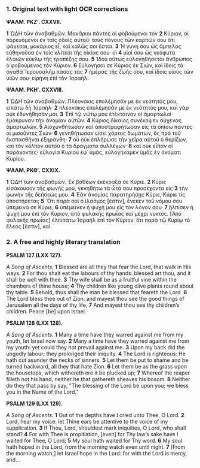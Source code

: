 ### 1. Original text with light OCR corrections

**ΨΑΛΜ. ΡΚΖʹ. CXXVII.**

**1** ὨΔΗ τῶν ἀναβαθμῶν. Μακάριοι πάντες οἱ φοβούμενοι τὸν
**2** Κύριον, οἱ πορευόμενοι ἐν ταῖς ὁδοῖς αὐτοῦ· τοὺς πόνους τῶν καρπῶν
σου ὅτι φάγεσαι, μακάριος εἶ, καὶ καλῶς σοι ἔσται. **3** Ἡ γυνή σου
ὡς ἄμπελος εὐθηνοῦσα ἐν τοῖς κλίτεσι τῆς οἰκίας σου· οἱ **4** υἱοί σου
ὡς νεόφυτα ἐλαιῶν κύκλῳ τῆς τραπέζης σου. **5** Ἰδοὺ οὕτως
εὐλογηθήσεται ἄνθρωπος ὁ φοβούμενος τὸν Κύριον. **6** Εὐλογήσαι σε
Κύριος ἐκ Σιών, καὶ ἴδοις τὰ ἀγαθὰ Ἱερουσαλὴμ πάσας τὰς
**7** ἡμέρας τῆς ζωῆς σου, καὶ ἴδοις υἱοὺς τῶν υἱῶν σου· εἰρήνη ἐπὶ
τὸν Ἰσραήλ.

**ΨΑΛΜ. ΡΚΗʹ. CXXVIII.**

**1** ὨΔΗ τῶν ἀναβαθμῶν. Πλεονάκις ἐπολέμησάν με ἐκ νεότητός
μου, εἰπάτω δὴ Ἰσραήλ· **2** πλεονάκις ἐπολέμησάν με ἐκ νεότητός
μου, καὶ γὰρ οὐκ ἐδυνήθησάν μοι. **3** Ἐπὶ τῷ νώτῳ μου ἐτέκταινον
οἱ ἁμαρτωλοί· ἐμάκρυναν τὴν ἀνομίαν αὐτῶν. **4** Κύριος δίκαιος
συνέκοψεν αὐχένας ἁμαρτωλῶν. **5** Αἰσχυνθήτωσαν καὶ ἀποστραφήτωσαν
εἰς τὰ ὀπίσω πάντες οἱ μισοῦντες Σιών· **6** γενηθήτωσαν ὡσεὶ
χόρτος δωμάτων, ὃς πρὸ τοῦ ἐκσπασθῆναι ἐξηράνθη· **7** οὗ οὐκ ἐπλήρωσε
τὴν χεῖρα αὐτοῦ ὁ θερίζων, καὶ τὸν κόλπον αὐτοῦ ὁ τὰ δράγματα
συλλέγων· **8** καὶ οὐκ εἶπαν οἱ παράγοντες· εὐλογία Κυρίου
ἐφ᾽ ὑμᾶς, εὐλογήκαμεν ὑμᾶς ἐν ὀνόματι Κυρίου.

**ΨΑΛΜ. ΡΚΘʹ. CXXIX.**

**1** ὨΔΗ τῶν ἀναβαθμῶν. Ἐκ βαθέων ἐκέκραξά σε Κύριε.
**2** Κύριε εἰσάκουσον τῆς φωνῆς μου, γενηθήτω τὰ ὦτά σου προσέχοντα εἰς
**3** τὴν φωνὴν τῆς δεήσεώς μου. **4** Ἐὰν ἀνομίας παρατηρήσῃς Κύριε,
Κύριε τίς ὑποστήσεται; **5** Ὅτι παρὰ σοὶ ὁ ἱλασμὸς [ἐστιν], ἕνεκεν
τοῦ νόμου σου ὑπέμεινά σε Κύριε, **6** ὑπέμεινεν ἡ ψυχή μου εἰς τὸν
λόγον σου· **7** ἤλπισεν ἡ ψυχή μου ἐπὶ τὸν Κύριον, ἀπὸ φυλακῆς
πρωΐας καὶ μέχρι νυκτός. [Ἀπὸ φυλακῆς πρωΐας] ἐλπισάτω Ἰσραὴλ
ἐπὶ τὸν Κύριον· ὅτι παρὰ τῷ Κυρίῳ τὸ ἔλεος [ἐστιν], καὶ

### 2. A free and highly literary translation

**PSALM 127 (LXX 127).**

*A Song of Ascents.*
**1** Blessed are all they that fear the Lord, that walk in His ways.
**2** For thou shalt eat the labours of thy hands: blessed art thou, and it shall be well with thee.
**3** Thy wife shall be as a fruitful vine within the chambers of thine house;
**4** Thy children like young olive plants round about thy table.
**5** Behold, thus shall the man be blessed that feareth the Lord.
**6** The Lord bless thee out of Zion: and mayest thou see the good things of Jerusalem
   all the days of thy life,
**7** And mayest thou see thy children’s children. Peace [be] upon Israel.

**PSALM 128 (LXX 128).**

*A Song of Ascents.*
**1** Many a time have they warred against me from my youth, let Israel now say.
**2** Many a time have they warred against me from my youth: yet could they not prevail against me.
**3** Upon my back did the ungodly labour; they prolonged their iniquity.
**4** The Lord is righteous: He hath cut asunder the necks of sinners.
**5** Let them be put to shame and be turned backward, all they that hate Zion.
**6** Let them be as the grass upon the housetops, which withereth ere it be plucked up;
**7** Whereof the reaper filleth not his hand, neither he that gathereth sheaves his bosom.
**8** Neither do they that pass by say, "The blessing of the Lord be upon you;
   we bless you in the Name of the Lord."

**PSALM 129 (LXX 129).**

*A Song of Ascents.*
**1** Out of the depths have I cried unto Thee, O Lord.
**2** Lord, hear my voice: let Thine ears be attentive to the voice of my supplication.
**3** If Thou, Lord, shouldest mark iniquities, O Lord, who shall stand?
**4** For with Thee is propitiation, [even] for Thy law’s sake have I waited for Thee, O Lord;
**5** My soul hath waited for Thy word.
**6** My soul hath hoped in the Lord, from the morning watch even until night.
**7** [From the morning watch,] let Israel hope in the Lord:
   for with the Lord is mercy, and...